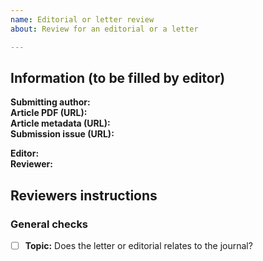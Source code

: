 ```yaml
---
name: Editorial or letter review
about: Review for an editorial or a letter

---
```


## Information (to be filled by editor)
**Submitting author:**  
**Article PDF (URL):**  
**Article metadata (URL):**  
**Submission issue (URL):**  

**Editor:**  
**Reviewer:**  

## Reviewers instructions

### General checks

- [ ] **Topic:** Does the letter or editorial relates to the journal?
